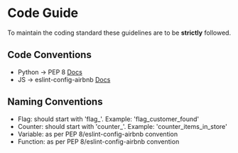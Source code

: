 # Code Guide
To maintain the coding standard these guidelines are to be **strictly** followed.

## Code Conventions
- Python -> PEP 8 [Docs](https://www.python.org/dev/peps/pep-0008)
- JS -> eslint-config-airbnb [Docs](https://github.com/airbnb/javascript/tree/master/packages/eslint-config-airbnb)

## Naming Conventions
- Flag: should start with 'flag_'. Example: 'flag_customer_found'
- Counter: should start with 'counter_'. Example: 'counter_items_in_store'
- Variable: as per PEP 8/eslint-config-airbnb convention
- Function: as per PEP 8/eslint-config-airbnb convention 